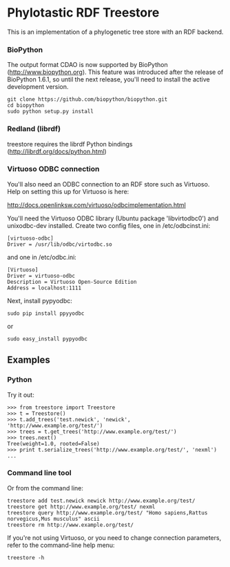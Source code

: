 Phylotastic RDF Treestore
=========================

This is an implementation of a phylogenetic tree store with an RDF backend.

### BioPython

The output format CDAO is now supported by BioPython (http://www.biopython.org).
This feature was introduced after the release of BioPython 1.6.1, so until the
next release, you'll need to install the active development version.

    git clone https://github.com/biopython/biopython.git
    cd biopython
    sudo python setup.py install


### Redland (librdf)

treestore requires the librdf Python bindings (http://librdf.org/docs/python.html)


### Virtuoso ODBC connection

You'll also need an ODBC connection to an RDF store such as Virtuoso. 
Help on setting this up for Virtuoso is here: 

http://docs.openlinksw.com/virtuoso/odbcimplementation.html

You'll need the Virtuoso ODBC library (Ubuntu package 'libvirtodbc0')
and unixodbc-dev installed. Create two config files, one in /etc/odbcinst.ini:

    [virtuoso-odbc]
    Driver = /usr/lib/odbc/virtodbc.so

and one in /etc/odbc.ini:

    [Virtuoso]
    Driver = virtuoso-odbc
    Description = Virtuoso Open-Source Edition
    Address = localhost:1111


Next, install pypyodbc:

    sudo pip install ppyyodbc

or

    sudo easy_install pypyodbc


Examples
--------

### Python

Try it out:

    >>> from treestore import Treestore
    >>> t = Treestore()
    >>> t.add_trees('test.newick', 'newick', 'http://www.example.org/test/')
    >>> trees = t.get_trees('http://www.example.org/test/')
    >>> trees.next()
    Tree(weight=1.0, rooted=False)
    >>> print t.serialize_trees('http://www.example.org/test/', 'nexml')
    ...

### Command line tool
    
Or from the command line:

    treestore add test.newick newick http://www.example.org/test/
    treestore get http://www.example.org/test/ nexml
    treestore query http://www.example.org/test/ "Homo sapiens,Rattus norvegicus,Mus musculus" ascii
    treestore rm http://www.example.org/test/

If you're not using Virtuoso, or you need to change connection parameters,
refer to the command-line help menu:

    treestore -h
